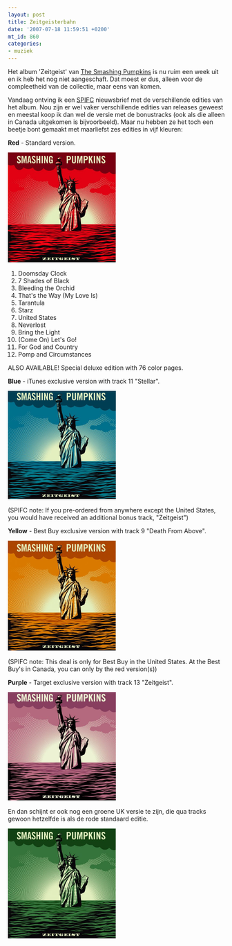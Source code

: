```yaml
---
layout: post
title: Zeitgeisterbahn
date: '2007-07-18 11:59:51 +0200'
mt_id: 860
categories:
- muziek
---
```

Het album 'Zeitgeist' van <a href="http://www.smashingpumpkins.com/">The Smashing Pumpkins</a> is nu ruim een week uit en ik heb het nog niet aangeschaft. Dat moest er dus, alleen voor de compleetheid van de collectie, maar eens van komen.

Vandaag ontving ik een <a href="http://www.spifc.org/">SPIFC</a> nieuwsbrief met de verschillende edities van het album. Nou zijn er wel vaker verschillende edities van releases geweest en meestal koop ik dan wel de versie met de bonustracks (ook als die alleen in Canada uitgekomen is bijvoorbeeld). Maar nu hebben ze het toch een beetje bont gemaakt met maarliefst zes edities in vijf kleuren:

<strong>Red</strong> - Standard version.

<img alt="Zeitgeist Red" src="/images/zeitgeist_red.jpg" width="250" />

<ol>
<li>Doomsday Clock</li>
<li>7 Shades of Black</li>
<li>Bleeding the Orchid</li>
<li>That's the Way (My Love Is)</li>
<li>Tarantula</li>
<li>Starz</li>
<li>United States</li>
<li>Neverlost</li>
<li>Bring the Light</li>
<li>(Come On) Let's Go!</li>
<li>For God and Country</li>
<li>Pomp and Circumstances</li>
</ol>

ALSO AVAILABLE! Special deluxe edition with 76 color pages.

<strong>Blue</strong> - iTunes exclusive version with track 11 "Stellar".

<img alt="Zeitgeist Blue" src="/images/zeitgeist_blue.jpg" width="250" />

(SPIFC note: If you pre-ordered from anywhere except the United States, you would have received an additional bonus track, "Zeitgeist")

<strong>Yellow</strong> - Best Buy exclusive version with track 9 "Death From Above".

<img alt="Zeitgeist Yellow" src="/images/zeitgeist_yellow.jpg" width="250" />

(SPIFC note: This deal is only for Best Buy in the United States. At the Best Buy's in Canada, you can only by the red version(s))

<strong>Purple</strong> - Target exclusive version with track 13 "Zeitgeist".

<img alt="Zeitgeist Purple" src="/images/zeitgeist_purple.jpg" width="250" />

En dan schijnt er ook nog een groene UK versie te zijn, die qua tracks gewoon hetzelfde is als de rode standaard editie.

<img alt="Zeitgeist Green" src="/images/zeitgeist_green.jpg" width="250" />
